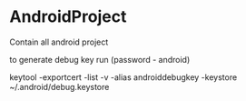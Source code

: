 # AndroidProject
Contain all android project

to generate  debug key run (password - android)

keytool -exportcert -list -v -alias androiddebugkey -keystore ~/.android/debug.keystore
